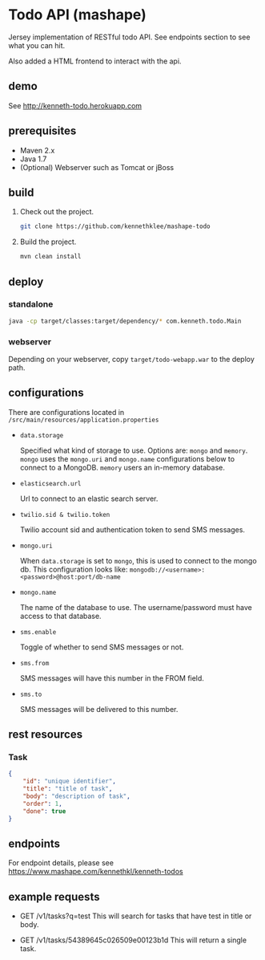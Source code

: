 Todo API (mashape)
==================

Jersey implementation of RESTful todo API. See endpoints section to see what you can hit.

Also added a HTML frontend to interact with the api.

demo
----
See http://kenneth-todo.herokuapp.com


prerequisites
-------------
* Maven 2.x
* Java 1.7
* (Optional) Webserver such as Tomcat or jBoss


build
-----

1. Check out the project.
   ```bash
   git clone https://github.com/kennethklee/mashape-todo
   ```

2. Build the project.
   ```bash
   mvn clean install
   ```


deploy
------

### standalone
```bash
java -cp target/classes:target/dependency/* com.kenneth.todo.Main
```

### webserver
Depending on your webserver, copy `target/todo-webapp.war` to the deploy path.


configurations
--------------
There are configurations located in `/src/main/resources/application.properties`

* `data.storage`

  Specified what kind of storage to use. Options are: `mongo` and `memory`.
  `mongo` uses the `mongo.uri` and `mongo.name` configurations below to connect to a MongoDB.
  `memory` users an in-memory database.

* `elasticsearch.url`

  Url to connect to an elastic search server.

* `twilio.sid & twilio.token`

  Twilio account sid and authentication token to send SMS messages.

* `mongo.uri`

  When `data.storage` is set to `mongo`, this is used to connect to the mongo db. This configuration looks like: `mongodb://<username>:<password>@host:port/db-name`
* `mongo.name`

  The name of the database to use. The username/password must have access to that database.

* `sms.enable`

  Toggle of whether to send SMS messages or not.

* `sms.from`

  SMS messages will have this number in the FROM field.

* `sms.to`

  SMS messages will be delivered to this number.


rest resources
--------------

### Task
```json
{
	"id": "unique identifier",
	"title": "title of task",
	"body": "description of task",
	"order": 1,
	"done": true
}
```


endpoints
---------

For endpoint details, please see https://www.mashape.com/kennethkl/kenneth-todos


example requests
----------------

* GET /v1/tasks?q=test
  This will search for tasks that have test in title or body.

* GET /v1/tasks/54389645c026509e00123b1d
  This will return a single task.

